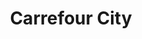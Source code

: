 ---
title: "Carrefour City"
url: /paris/carrefour-city-rue-notre-dame-des-champs/
shop: Supermarkt
---